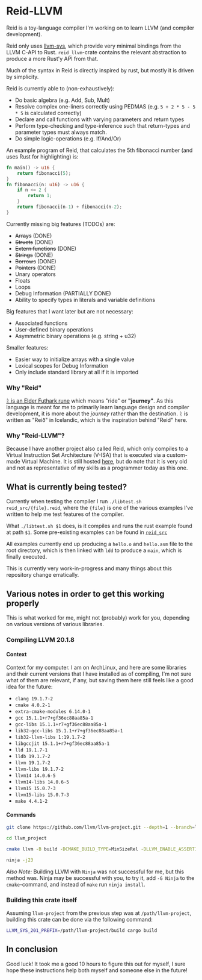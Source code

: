 # Reid-LLVM
Reid is a toy-language compiler I'm working on to learn LLVM (and compiler
development).

Reid only uses [llvm-sys](https://gitlab.com/taricorp/llvm-sys.rs), which
provide very minimal bindings from the LLVM C-API to Rust. `reid_llvm`-crate
contains the relevant abstraction to produce a more Rust'y API from that.

Much of the syntax in Reid is directly inspired by rust, but mostly it is driven
by simplicity.

Reid is currently able to (non-exhaustively):
- Do basic algebra (e.g. Add, Sub, Mult)
- Resolve complex one-liners correctly using PEDMAS (e.g. `5 + 2 * 5 - 5 *
  5` is calculated correctly)
- Declare and call functions with varying parameters and return types
- Perform type-checking and type-inference such that return-types and
  parameter types must always match.
- Do simple logic-operations (e.g. If/And/Or)

An example program of Reid, that calculates the 5th fibonacci number (and uses
Rust for highlighting) is:
```rust
fn main() -> u16 {
    return fibonacci(5);
}
fn fibonacci(n: u16) -> u16 {
    if n <= 2 {
        return 1;
    }
    return fibonacci(n-1) + fibonacci(n-2);
}
```

Currently missing big features (TODOs) are:
- ~~Arrays~~ (DONE)
- ~~Structs~~ (DONE)
- ~~Extern functions~~ (DONE)
- ~~Strings~~ (DONE)
- ~~Borrows~~ (DONE)
- ~~Pointers~~ (DONE)
- Unary operators
- Floats
- Loops
- Debug Information (PARTIALLY DONE)
- Ability to specify types in literals and variable definitions

Big features that I want later but are not necessary:
- Associated functions
- User-defined binary operations
- Asymmetric binary operations (e.g. string + u32)

Smaller features:
- Easier way to initialize arrays with a single value
- Lexical scopes for Debug Information
- Only include standard library at all if it is imported

### Why "Reid"

[ᚱ is an Elder Futhark rune](https://en.wikipedia.org/wiki/Raido) which means
"ride" or **"journey"**. As this language is meant for me to primarily learn
language design and compiler development, it is more about the *journey* rather
than the destination. ᚱ is written as "Reið" in Icelandic, which is the
inspiration behind "Reid" here.

### Why "Reid-LLVM"?

Because I have another project also called Reid, which only compiles to a
Virtual Instruction Set Architecture (V-ISA) that is executed via a custom-made
Virtual Machine. It is still hosted
[here](https://git.teascade.net/teascade/reid), but do note that it is very old
and not as representative of my skills as a programmer today as this one.

## What is currently being tested?

Currently when testing the compiler I run `./libtest.sh reid_src/{file}.reid`,
where the `{file}` is one of the various examples I've written to help me test
features of the compiler.

What `./libtest.sh $1` does, is it compiles and runs the rust example found at
path `$1`. Some pre-existing examples can be found in [`reid_src`](./reid_src)

All examples currently end up producing a `hello.o` and `hello.asm` file to the
root directory, which is then linked with `ldd` to produce a `main`, which is
finally executed.

This is currently very work-in-progress and many things about this repository
change erratically.

## Various notes in order to get this working properly
This is what worked for me, might not (probably) work for you, depending on
various versions of various libraries.

### Compiling LLVM 20.1.8

#### Context
Context for my computer. I am on ArchLinux, and here are some libraries and
their current versions that I have installed as of compiling, I'm not sure what
of them are relevant, if any, but saving them here still feels like a good idea
for the future:
- `clang 19.1.7-2`
- `cmake 4.0.2-1`
- `extra-cmake-modules 6.14.0-1`
- `gcc 15.1.1+r7+gf36ec88aa85a-1`
- `gcc-libs 15.1.1+r7+gf36ec88aa85a-1`
- `lib32-gcc-libs 15.1.1+r7+gf36ec88aa85a-1`
- `lib32-llvm-libs 1:19.1.7-2`
- `libgccjit 15.1.1+r7+gf36ec88aa85a-1`
- `lld 19.1.7-1`
- `lldb 19.1.7-2`
- `llvm 19.1.7-2`
- `llvm-libs 19.1.7-2`
- `llvm14 14.0.6-5`
- `llvm14-libs 14.0.6-5`
- `llvm15 15.0.7-3`
- `llvm15-libs 15.0.7-3`
- `make 4.4.1-2`


#### Commands

```sh
git clone https://github.com/llvm/llvm-project.git --depth=1 --branch=llvmorg-20.1.8

cd llvm_project

cmake llvm -B build -DCMAKE_BUILD_TYPE=MinSizeRel -DLLVM_ENABLE_ASSERTIONS=ON -DLLVM_INCLUDE_TESTS=OFF -DLLVM_BUILD_BENCHMARKS=OFF -G Ninja -DLLVM_USE_LINKER="ld.lld" -DLLVM_PARALLEL_LINK_JOBS=8

ninja -j23
```

*Also Note:* Building LLVM with `Ninja` was not successful for me, but this
method was. Ninja may be successful with you, to try it, add `-G Ninja` to the
`cmake`-command, and instead of `make` run `ninja install`.

### Building this crate itself

Assuming `llvm-project` from the previous step was at
`/path/llvm-project`, building this crate can be done via the following command:

```sh
LLVM_SYS_201_PREFIX=/path/llvm-project/build cargo build
```

## In conclusion
Good luck! It took me a good 10 hours to figure this out for myself, I sure hope
these instructions help both myself and someone else in the future!